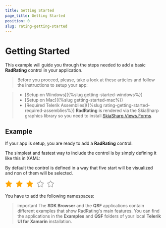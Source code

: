 ```yaml
---
title: Getting Started
page_title: Getting Started
position: 0
slug: rating-getting-started
---
```


# Getting Started

This example will guide you through the steps needed to add a basic **RadRating** control in your application.

>Before you proceed, please, take a look at these articles and follow the instructions to setup your app:

>- [Setup on Windows]({%slug getting-started-windows%})
>- [Setup on Mac]({%slug getting-started-mac%})
>- [Required Telerik Assemblies]({%slug rating-getting-started-required-assemblies%})
> **RadRating** is rendered via the SkiaSharp graphics library so you need to install [SkiaSharp.Views.Forms](https://www.nuget.org/packages/SkiaSharp.Views.Forms/1.55.0).

## Example

If your app is setup, you are ready to add a **RadRating** control.

The simplest and fastest way to include the control is by simply defining it like this in XAML:

<snippet id='rating-gettingstarted-xaml'/>
<snippet id='rating-gettingstarted-csharp'/>

By default the control is defined in a way that five start will be visualized and non of them will be selected.

![](../images/rating-overview.png)

You have to add the following namespaces:

<snippet id='xmlns-telerikrating'/>
<snippet id='ns-telerikrating'/>


>important The **SDK Browser** and the **QSF** applications contain different examples that show RadRating's main features. You can find the applications in the **Examples** and **QSF** folders of your local **Telerik UI for Xamarin** installation.